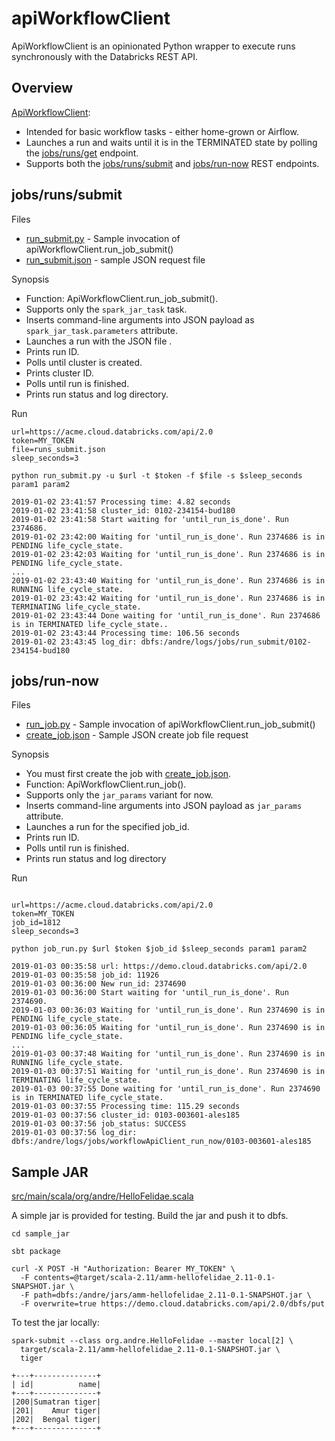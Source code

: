 # apiWorkflowClient

ApiWorkflowClient is an opinionated Python wrapper to execute runs synchronously with the Databricks REST API.

## Overview

[ApiWorkflowClient](api_workflow_client.py):
* Intended for basic workflow tasks - either home-grown or Airflow.
* Launches a run and waits until it is in the TERMINATED state by polling the [jobs/runs/get](https://docs.databricks.com/api/latest/jobs.html#runs-get) endpoint.
* Supports both the [jobs/runs/submit](https://docs.databricks.com/api/latest/jobs.html#runs-submit) and [jobs/run-now](https://docs.databricks.com/api/latest/jobs.html#run-now) REST endpoints.

## jobs/runs/submit 

Files
  * [run_submit.py](run_submit.py) - Sample invocation of apiWorkflowClient.run_job_submit()
  * [run_submit.json](run_submit.json) - sample JSON request file

Synopsis
  * Function: ApiWorkflowClient.run_job_submit().
  * Supports only the `spark_jar_task` task.
  * Inserts command-line arguments into JSON payload as `spark_jar_task.parameters` attribute.
  * Launches a run with the JSON file .
  * Prints run ID.
  * Polls until cluster is created.
  * Prints cluster ID.
  * Polls until run is finished.
  * Prints run status and log directory.

Run
```
url=https://acme.cloud.databricks.com/api/2.0
token=MY_TOKEN
file=runs_submit.json
sleep_seconds=3

python run_submit.py -u $url -t $token -f $file -s $sleep_seconds param1 param2

2019-01-02 23:41:57 Processing time: 4.82 seconds
2019-01-02 23:41:58 cluster_id: 0102-234154-bud180
2019-01-02 23:41:58 Start waiting for 'until_run_is_done'. Run 2374686.
2019-01-02 23:42:00 Waiting for 'until_run_is_done'. Run 2374686 is in PENDING life_cycle_state.
2019-01-02 23:42:03 Waiting for 'until_run_is_done'. Run 2374686 is in PENDING life_cycle_state.
...
2019-01-02 23:43:40 Waiting for 'until_run_is_done'. Run 2374686 is in RUNNING life_cycle_state.
2019-01-02 23:43:42 Waiting for 'until_run_is_done'. Run 2374686 is in TERMINATING life_cycle_state.
2019-01-02 23:43:44 Done waiting for 'until_run_is_done'. Run 2374686 is in TERMINATED life_cycle_state..
2019-01-02 23:43:44 Processing time: 106.56 seconds
2019-01-02 23:43:45 log_dir: dbfs:/andre/logs/jobs/run_submit/0102-234154-bud180
```

## jobs/run-now

Files
  * [run_job.py](run_job.py) - Sample invocation of apiWorkflowClient.run_job_submit()
  * [create_job.json](create_job.json) - Sample JSON create job file request

Synopsis
  * You must first create the job with [create_job.json](create_job.json).
  * Function: ApiWorkflowClient.run_job().
  * Supports only the `jar_params` variant for now.
  * Inserts command-line arguments into JSON payload as `jar_params` attribute.
  * Launches a run for the specified job_id.
  * Prints run ID.
  * Polls until run is finished.
  * Prints run status and log directory

Run

```

url=https://acme.cloud.databricks.com/api/2.0
token=MY_TOKEN
job_id=1812
sleep_seconds=3

python job_run.py $url $token $job_id $sleep_seconds param1 param2

2019-01-03 00:35:58 url: https://demo.cloud.databricks.com/api/2.0
2019-01-03 00:35:58 job_id: 11926
2019-01-03 00:36:00 New run_id: 2374690
2019-01-03 00:36:00 Start waiting for 'until_run_is_done'. Run 2374690.
2019-01-03 00:36:03 Waiting for 'until_run_is_done'. Run 2374690 is in PENDING life_cycle_state.
2019-01-03 00:36:05 Waiting for 'until_run_is_done'. Run 2374690 is in PENDING life_cycle_state.
...
2019-01-03 00:37:48 Waiting for 'until_run_is_done'. Run 2374690 is in RUNNING life_cycle_state.
2019-01-03 00:37:51 Waiting for 'until_run_is_done'. Run 2374690 is in TERMINATING life_cycle_state.
2019-01-03 00:37:55 Done waiting for 'until_run_is_done'. Run 2374690 is in TERMINATED life_cycle_state.
2019-01-03 00:37:55 Processing time: 115.29 seconds
2019-01-03 00:37:56 cluster_id: 0103-003601-ales185
2019-01-03 00:37:56 job_status: SUCCESS
2019-01-03 00:37:56 log_dir: dbfs:/andre/logs/jobs/workflowApiClient_run_now/0103-003601-ales185
```

## Sample JAR

[src/main/scala/org/andre/HelloFelidae.scala](sample_jar/src/main/scala/org/andre/HelloFelidae.scala)

A simple jar is provided for testing. Build the jar and push it to dbfs.

```
cd sample_jar

sbt package

curl -X POST -H "Authorization: Bearer MY_TOKEN" \
  -F contents=@target/scala-2.11/amm-hellofelidae_2.11-0.1-SNAPSHOT.jar \
  -F path=dbfs:/andre/jars/amm-hellofelidae_2.11-0.1-SNAPSHOT.jar \
  -F overwrite=true https://demo.cloud.databricks.com/api/2.0/dbfs/put
```

To test the jar locally:
```
spark-submit --class org.andre.HelloFelidae --master local[2] \
  target/scala-2.11/amm-hellofelidae_2.11-0.1-SNAPSHOT.jar \
  tiger

+---+--------------+
| id|          name|
+---+--------------+
|200|Sumatran tiger|
|201|    Amur tiger|
|202|  Bengal tiger|
+---+--------------+
```
